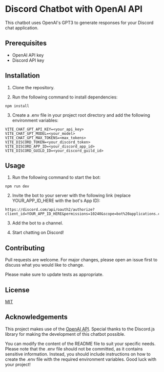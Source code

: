 # Discord Chatbot with OpenAI API

This chatbot uses OpenAI's GPT3 to generate responses for your Discord chat application.

## Prerequisites

- OpenAI API key
- Discord API key

## Installation

1. Clone the repository.

2. Run the following command to install dependencies:

```
npm install
```

3. Create a .env file in your project root directory and add the following environment variables:

```
VITE_CHAT_GPT_API_KEY=<your_api_key>
VITE_CHAT_GPT_MODEL=<your_model>
VITE_CHAT_GPT_MAX_TOKENS=<max_tokens>
VITE_DISCORD_TOKEN=<your_discord_token>
VITE_DISCORD_APP_ID=<your_discord_app_id>
VITE_DISCORD_GUILD_ID=<your_discord_guild_id>
```

## Usage

1. Run the following command to start the bot:

```
npm run dev
```

2. Invite the bot to your server with the following link (replace YOUR_APP_ID_HERE with the bot's App ID):

```
https://discord.com/api/oauth2/authorize?client_id=YOUR_APP_ID_HERE&permissions=10240&scope=bot%20applications.commands
```

3. Add the bot to a channel.

4. Start chatting on Discord!

## Contributing

Pull requests are welcome. For major changes, please open an issue first to discuss what you would like to change.

Please make sure to update tests as appropriate.

## License

[MIT](https://choosealicense.com/licenses/mit/)

## Acknowledgements

This project makes use of the [OpenAI API](https://platform.openai.com/). Special thanks to the Discord.js library for making the development of this chatbot possible.

You can modify the content of the README file to suit your specific needs. Please note that the .env file should not be committed, as it contains sensitive information. Instead, you should include instructions on how to create the .env file with the required environment variables. Good luck with your project!
